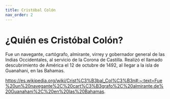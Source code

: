 ```yaml
---
title: Cristóbal Colón
nav_order: 2
---
```

# ¿Quién es Cristóbal Colón?
Fue un navegante, cartógrafo, almirante, virrey y gobernador general de las Indias Occidentales, al servicio de la Corona de Castilla. Realizó el llamado descubrimiento de América el 12 de octubre de 1492, al llegar a la isla de Guanahani, en las Bahamas.

https://es.wikipedia.org/wiki/Crist%C3%B3bal_Col%C3%B3n#:~:text=Fue%20un%20navegante%2C%20cart%C3%B3grafo%2C%20almirante,de%20Guanahani%2C%20en%20las%20Bahamas.
